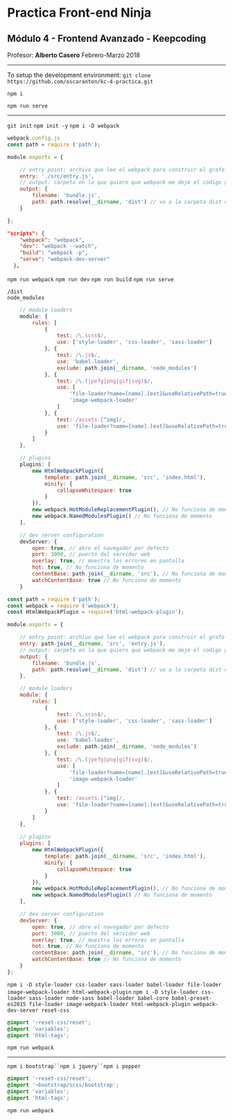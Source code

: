 # Practica Front-end Ninja
## Módulo 4 - Frontend Avanzado - Keepcoding
Profesor: **Alberto Casero**
Febrero-Marzo 2018
****

To setup the development environment:
`git clone https://github.com/oscaranton/kc-4-practica.git`

`npm i`

`npm run serve`

****

`git init`
`npm init -y`
`npm i -D webpack`

```js
webpack.config.js
const path = require ('path');

module.exports = {

    // entry point: archivo que lee el webpack para construir el grafo de dependencias
    entry: './src/entry.js',
    // output: carpeta en la que quiero que webpack me deje el código generado
    output: {
        filename: 'bundle.js',
        path: path.resolve(__dirname, 'dist') // va a la carpeta dist del directorio actual
    }

};
```

```json
"scripts": {
    "webpack": "webpack",
    "dev": "webpack --watch",
    "build": "webpack -p",
    "serve": "webpack-dev-server"
  },
```

`npm run webpack` `npm run dev` `npm run build` `npm run serve`

```git
/dist
node_modules
```

```js
    // module loaders
    module: {
        rules: [
            {
                test: /\.scss$/,
                use: ['style-loader', 'css-loader', 'sass-loader']
            }, {
                test: /\.js$/,
                use: 'babel-loader',
                exclude: path.join(__dirname, 'node_modules')
            }, {
                test: /\.(jpe?g|png|gif|svg)$/,
                use: [
                    'file-loader?name=[name].[ext]&useRelativePath=true',
                    'image-webpack-loader'
                ]
            }, {
                test: /assets.[^img]/,
                use: 'file-loader?name=[name].[ext]&useRelativePath=true'
            }
        ]
    },
```

```js
	// plugins 
    plugins: [
        new HtmlWebpackPlugin({
            template: path.join(__dirname, 'src', 'index.html'),
            minify: {
                collapseWhitespace: true
            }
        }),
        new webpack.HotModuleReplacementPlugin(), // No funciona de momento
        new webpack.NamedModulesPlugin() // No funciona de momento
    ],
```

```js
	// dev server configuration
    devServer: {
        open: true, // abre el navegador por defecto
        port: 3000, // puerto del servidor web
        overlay: true, // muestra los errores en pantalla
        hot: true, // No funciona de momento
        contentBase: path.join(__dirname, 'src'), // No funciona de momento
        watchContentBase: true // No funciona de momento
    }
```

```js
const path = require ('path');
const webpack = require ('webpack');
const HtmlWebpackPlugin = require('html-webpack-plugin');

module.exports = {

    // entry point: archivo que lee el webpack para construir el grafo de dependencias
    entry: path.join(__dirname, 'src', 'entry.js'),
    // output: carpeta en la que quiero que webpack me deje el código generado
    output: {
        filename: 'bundle.js',
        path: path.resolve(__dirname, 'dist') // va a la carpeta dist del directorio actual mediante el método path
    },

    // module loaders
    module: {
        rules: [
            {
                test: /\.scss$/,
                use: ['style-loader', 'css-loader', 'sass-loader']
            }, {
                test: /\.js$/,
                use: 'babel-loader',
                exclude: path.join(__dirname, 'node_modules')
            }, {
                test: /\.(jpe?g|png|gif|svg)$/,
                use: [
                    'file-loader?name=[name].[ext]&useRelativePath=true',
                    'image-webpack-loader'
                ]
            }, {
                test: /assets.[^img]/,
                use: 'file-loader?name=[name].[ext]&useRelativePath=true'
            }
        ]
    },
    
    // plugins
    plugins: [
        new HtmlWebpackPlugin({
            template: path.join(__dirname, 'src', 'index.html'),
            minify: {
                collapseWhitespace: true
            }
        }),
        new webpack.HotModuleReplacementPlugin(), // No funciona de momento
        new webpack.NamedModulesPlugin() // No funciona de momento
    ],

    // dev server configuration
    devServer: {
        open: true, // abre el navegador por defecto
        port: 3000, // puerto del servidor web
        overlay: true, // muestra los errores en pantalla
        hot: true, // No funciona de momento
        contentBase: path.join(__dirname, 'src'), // No funciona de momento
        watchContentBase: true // No funciona de momento
    }
};
```
`npm i -D style-loader css-loader sass-loader babel-loader file-loader image-webpack-loader html-webpack-plugin`
`npm i -D style-loader css-loader sass-loader node-sass babel-loader babel-core babel-preset-es2015 file-loader image-webpack-loader html-webpack-plugin webpack-dev-server reset-css`

```css
@import '~reset-css/reset';
@import 'variables';
@import 'html-tags';
```

`npm run webpack`

****

`npm i bootstrap``npm i jquery``npm i popper`

```css
@import '~reset-css/reset';
@import '~bootstrap/scss/bootstrap';
@import 'variables';
@import 'html-tags';
```

`npm run webpack`